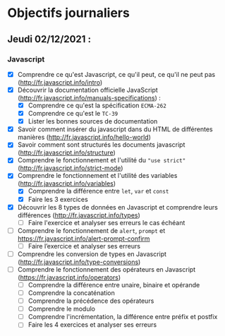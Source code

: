 # Objectifs journaliers

## Jeudi 02/12/2021 :


### Javascript

* [X] Comprendre ce qu'est Javascript, ce qu'il peut, ce qu'il ne peut pas (http://fr.javascript.info/intro)
* [X] Découvrir la documentation officielle JavaScript (http://fr.javascript.info/manuals-specifications) : 
    * [X] Comprendre ce qu'est la spécification `ECMA-262`
    * [X] Comprendre ce qu'est le `TC-39`
    * [X] Lister les bonnes sources de documentation
* [X] Savoir comment insérer du javascript dans du HTML de différentes manières (http://fr.javascript.info/hello-world)
* [X] Savoir comment sont structurés les documents javascript (http://fr.javascript.info/structure)
* [X] Comprendre le fonctionnement et l'utilité du `"use strict"` (http://fr.javascript.info/strict-mode)
* [X] Comprendre le fonctionnement et l'utilité des variables (http://fr.javascript.info/variables)
    * [X] Comprendre la différence entre `let`, `var` et `const`
    * [X] Faire les 3 exercices
* [X] Découvrir les 8 types de données en Javascript et comprendre leurs différences (http://fr.javascript.info/types)
    * [ ] Faire l'exercice et analyser ses erreurs le cas échéant

* [ ] Comprendre le fonctionnement de `alert`, `prompt` et https://fr.javascript.info/alert-prompt-confirm
  * [ ] Faire l’exercice et analyser ses erreurs
* [ ] Comprendre les conversion de types en Javascript (http://fr.javascript.info/type-conversions)
* [ ] Comprendre le fonctionnement des opérateurs en Javascript (https://fr.javascript.info/operators)
  * [ ] Comprendre la différence entre unaire, binaire et opérande
  * [ ] Comprendre la concaténation
  * [ ] Comprendre la précédence des opérateurs
  * [ ] Comprendre le modulo
  * [ ] Comprendre l'incrémentation, la différence entre préfix et postfix
  * [ ] Faire les 4 exercices et analyser ses erreurs
